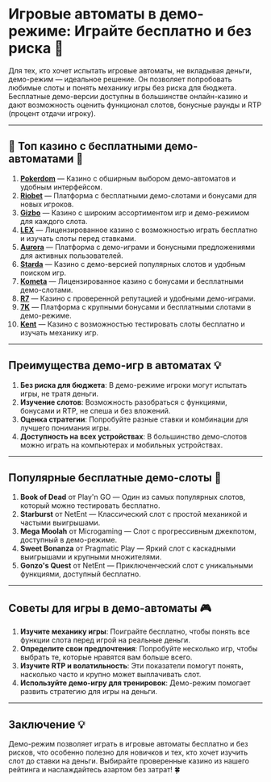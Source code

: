 # Игровые автоматы в демо-режиме: Играйте бесплатно и без риска 🎰

Для тех, кто хочет испытать игровые автоматы, не вкладывая деньги, демо-режим — идеальное решение. Он позволяет попробовать любимые слоты и понять механику игры без риска для бюджета. Бесплатные демо-версии доступны в большинстве онлайн-казино и дают возможность оценить функционал слотов, бонусные раунды и RTP (процент отдачи игроку).

---

## 🎲 Топ казино с бесплатными демо-автоматами 🎲

1. **[Pokerdom](https://brandplay.link/4k77v2yx)** — Казино с обширным выбором демо-автоматов и удобным интерфейсом.
2. **[Riobet](https://brandplay.link/7xBLTPyj)** — Платформа с бесплатными демо-слотами и бонусами для новых игроков.
3. **[Gizbo](https://brandplay.link/bprXw4YV)** — Казино с широким ассортиментом игр и демо-режимом для каждого слота.
4. **[LEX](https://brandplay.link/zW4hdDFV)** — Лицензированное казино с возможностью играть бесплатно и изучать слоты перед ставками.
5. **[Aurora](https://10trafic-stat2.com/click/668546556bcc6313411604bd/6766/13032/subaccount)** — Платформа с демо-играми и бонусными предложениями для активных пользователей.
6. **[Starda](https://brandplay.link/fB7xwRFL)** — Казино с демо-версией популярных слотов и удобным поиском игр.
7. **[Kometa](https://brandplay.link/8ZymQJV8)** — Лицензированное казино с бонусами и бесплатными демо-слотами.
8. **[R7](https://brandplay.link/bMd3Yjsw)** — Казино с проверенной репутацией и удобными демо-играми.
9. **[7K](https://brandplay.link/BvQyFShp)** — Платформа с крупными бонусами и бесплатными слотами в демо-режиме.
10. **[Kent](https://brandplay.link/Fv2WP3js)** — Казино с возможностью тестировать слоты бесплатно и изучать механику игр.

---

## Преимущества демо-игр в автоматах 💡

1. **Без риска для бюджета**: В демо-режиме игроки могут испытать игры, не тратя деньги.
2. **Изучение слотов**: Возможность разобраться с функциями, бонусами и RTP, не спеша и без вложений.
3. **Оценка стратегии**: Попробуйте разные ставки и комбинации для лучшего понимания игры.
4. **Доступность на всех устройствах**: В большинство демо-слотов можно играть на компьютерах и мобильных устройствах.

---

## Популярные бесплатные демо-слоты 🎰

1. **Book of Dead** от Play'n GO — Один из самых популярных слотов, который можно тестировать бесплатно.
2. **Starburst** от NetEnt — Классический слот с простой механикой и частыми выигрышами.
3. **Mega Moolah** от Microgaming — Слот с прогрессивным джекпотом, доступный в демо-режиме.
4. **Sweet Bonanza** от Pragmatic Play — Яркий слот с каскадными выигрышами и крупными множителями.
5. **Gonzo's Quest** от NetEnt — Приключенческий слот с уникальными функциями, доступный бесплатно.

---

## Советы для игры в демо-автоматы 🎮

1. **Изучите механику игры**: Поиграйте бесплатно, чтобы понять все функции слота перед игрой на реальные деньги.
2. **Определите свои предпочтения**: Попробуйте несколько игр, чтобы выбрать те, которые нравятся вам больше всего.
3. **Изучите RTP и волатильность**: Эти показатели помогут понять, насколько часто и крупно может выплачивать слот.
4. **Используйте демо-игру для тренировок**: Демо-режим помогает развить стратегию для игры на деньги.

---

## Заключение 💡

Демо-режим позволяет играть в игровые автоматы бесплатно и без рисков, что особенно полезно для новичков и тех, кто хочет изучить слот до ставки на деньги. Выбирайте проверенные казино из нашего рейтинга и наслаждайтесь азартом без затрат! 🍀
